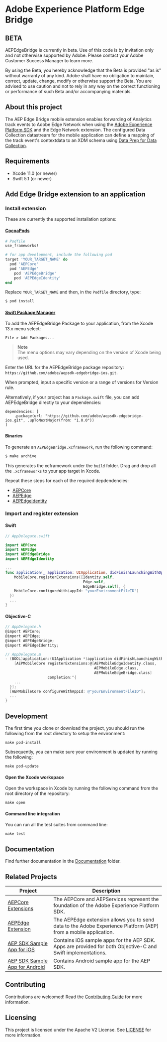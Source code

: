 # Adobe Experience Platform Edge Bridge

## BETA

AEPEdgeBridge is currently in beta. Use of this code is by invitation only and not otherwise supported by Adobe. Please contact your Adobe Customer Success Manager to learn more.

By using the Beta, you hereby acknowledge that the Beta is provided "as is" without warranty of any kind. Adobe shall have no obligation to maintain, correct, update, change, modify or otherwise support the Beta. You are advised to use caution and not to rely in any way on the correct functioning or performance of such Beta and/or accompanying materials.

## About this project

The AEP Edge Bridge mobile extension enables forwarding of Analytics track events to Adobe Edge Network when using the [Adobe Experience Platform SDK](https://aep-sdks.gitbook.io/docs/) and the Edge Network extension. The configured Data Collection datastream for the mobile application can define a mapping of the track event's contextdata to an XDM schema using [Data Prep for Data Collection](https://experienceleague.adobe.com/docs/platform-learn/data-collection/edge-network/data-prep.html).

## Requirements
- Xcode 11.0 (or newer)
- Swift 5.1 (or newer)

## Add Edge Bridge extension to an application

### Install extension
These are currently the supported installation options:

#### [CocoaPods](https://guides.cocoapods.org/using/using-cocoapods.html)

```ruby
# Podfile
use_frameworks!

# for app development, include the following pod
target 'YOUR_TARGET_NAME' do
  pod 'AEPCore'
  pod 'AEPEdge'
	pod 'AEPEdgeBridge'
	pod 'AEPEdgeIdentity'
end
```

Replace `YOUR_TARGET_NAME` and then, in the `Podfile` directory, type:

```ruby
$ pod install
```

#### [Swift Package Manager](https://github.com/apple/swift-package-manager)

To add the AEPEdgeBridge Package to your application, from the Xcode 13.x menu select:

`File > Add Packages...`

> **Note**  
> The menu options may vary depending on the version of Xcode being used.

Enter the URL for the AEPEdgeBridge package repository: `https://github.com/adobe/aepsdk-edgebridge-ios.git`.

When prompted, input a specific version or a range of versions for Version rule.

Alternatively, if your project has a `Package.swift` file, you can add AEPEdgeBridge directly to your dependencies:

```
dependencies: [
    .package(url: "https://github.com/adobe/aepsdk-edgebridge-ios.git", .upToNextMajor(from: "1.0.0"))
]
```

#### Binaries

To generate an `AEPEdgeBridge.xcframework`, run the following command:

```ruby
$ make archive
```

This generates the xcframework under the `build` folder. Drag and drop all the `.xcframeworks` to your app target in Xcode.

Repeat these steps for each of the required depdendencies:
- [AEPCore](https://github.com/adobe/aepsdk-core-ios#binaries)
- [AEPEdge](https://github.com/adobe/aepsdk-edge-ios#binaries)
- [AEPEdgeIdentity](https://github.com/adobe/aepsdk-edgeidentity-ios#binaries)

### Import and register extension

#### Swift

```swift
// AppDelegate.swift

import AEPCore
import AEPEdge
import AEPEdgeBridge
import AEPEdgeIdentity

...
func application(_ application: UIApplication, didFinishLaunchingWithOptions launchOptions: [UIApplication.LaunchOptionsKey: Any]?) -> Bool {
    MobileCore.registerExtensions([Identity.self,
                                   Edge.self,
                                   EdgeBridge.self], {
    MobileCore.configureWith(appId: "yourEnvironmentFileID")
  })
  ...
}
```

#### Objective-C

```objectivec
// AppDelegate.h
@import AEPCore;
@import AEPEdge;
@import AEPEdgeBridge;
@import AEPEdgeIdentity;
```

```objectivec
// AppDelegate.m
- (BOOL)application:(UIApplication *)application didFinishLaunchingWithOptions:(NSDictionary *)launchOptions {
    [AEPMobileCore registerExtensions:@[AEPMobileEdgeIdentity.class,
                                        AEPMobileEdge.class,
                                        AEPMobileEdgeBridge.class]
                   completion:^{
    ...
  }];
  [AEPMobileCore configureWithAppId: @"yourEnvironmentFileID"];
  ...
}
```

## Development

The first time you clone or download the project, you should run the following from the root directory to setup the environment:

~~~
make pod-install
~~~

Subsequently, you can make sure your environment is updated by running the following:

~~~
make pod-update
~~~

#### Open the Xcode workspace
Open the workspace in Xcode by running the following command from the root directory of the repository:

~~~
make open
~~~

#### Command line integration

You can run all the test suites from command line:

~~~
make test
~~~

## Documentation
Find further documentation in the [Documentation](./Documentation/) folder.

## Related Projects

| Project                                                      | Description                                                  |
| ------------------------------------------------------------ | ------------------------------------------------------------ |
| [AEPCore Extensions](https://github.com/adobe/aepsdk-core-ios) | The AEPCore and AEPServices represent the foundation of the Adobe Experience Platform SDK. |
| [AEPEdge Extension](https://github.com/adobe/aepsdk-edge-ios) | The AEPEdge extension allows you to send data to the Adobe Experience Platform (AEP) from a mobile application. |
| [AEP SDK Sample App for iOS](https://github.com/adobe/aepsdk-sample-app-ios) | Contains iOS sample apps for the AEP SDK. Apps are provided for both Objective-C and Swift implementations. |
| [AEP SDK Sample App for Android](https://github.com/adobe/aepsdk-sample-app-android) | Contains Android sample app for the AEP SDK.                 |
## Contributing

Contributions are welcomed! Read the [Contributing Guide](./.github/CONTRIBUTING.md) for more information.

## Licensing

This project is licensed under the Apache V2 License. See [LICENSE](LICENSE) for more information.
